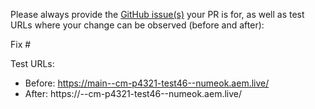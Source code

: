 Please always provide the [GitHub issue(s)](../issues) your PR is for, as well as test URLs where your change can be observed (before and after):

Fix #<gh-issue-id>

Test URLs:
- Before: https://main--cm-p4321-test46--numeok.aem.live/
- After: https://<branch>--cm-p4321-test46--numeok.aem.live/
